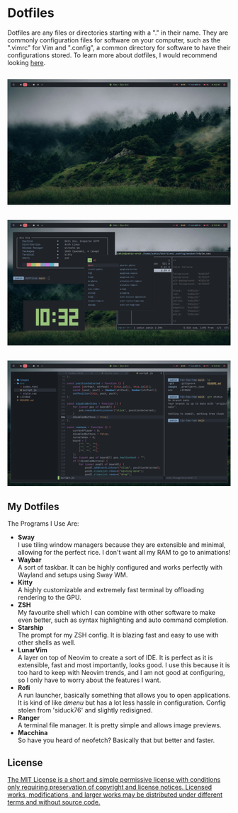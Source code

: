 # Dotfiles

Dotfiles are any files or directories starting with a "." in their name. They are commonly configuration files for software on your computer, such as the ".vimrc" for Vim and ".config", a common directory for software to have their configurations stored. To learn more about dotfiles, I would recommend looking [here](https://medium.com/@webprolific/getting-started-with-dotfiles-43c3602fd789).

## ![An Image of My Desktop](images/20211001_10h22m32s_grim.png)

## ![An Image of My Desktop](images/20211001_10h32m32s_grim.png)

## ![An Image of My Desktop](images/20211001_10h35m26s_grim.png)

## My Dotfiles

The Programs I Use Are:

- **Sway**\
  I use tiling window managers because they are extensible and minimal, allowing for the perfect rice. I don't want all my RAM to go to animations!
- **Waybar**\
  A sort of taskbar. It can be highly configured and works perfectly with Wayland and setups using Sway WM.
- **Kitty**\
  A highly customizable and extremely fast terminal by offloading rendering to the GPU.
- **ZSH**\
  My favourite shell which I can combine with other software to make even better, such as syntax highlighting and auto command completion.
- **Starship**\
  The prompt for my ZSH config. It is blazing fast and easy to use with other shells as well.
- **LunarVim**\
  A layer on top of Neovim to create a sort of IDE. It is perfect as it is extensible, fast and most importantly, looks good. I use this because it is too hard to keep with Neovim trends, and I am not good at configuring, so I only have to worry about the features I want.
- **Rofi**\
  A run launcher, basically something that allows you to open applications. It is kind of like _dmenu_ but has a lot less hassle in configuration. Config stolen from 'siduck76' and slightly redisigned.
- **Ranger**\
  A terminal file manager. It is pretty simple and allows image previews.
- **Macchina**\
  So have you heard of neofetch? Basically that but better and faster.

## License

[The MIT License is a short and simple permissive license with conditions only requiring preservation of copyright and license notices. Licensed works, modifications, and larger works may be distributed under different terms and without source code.](LICENSE)
